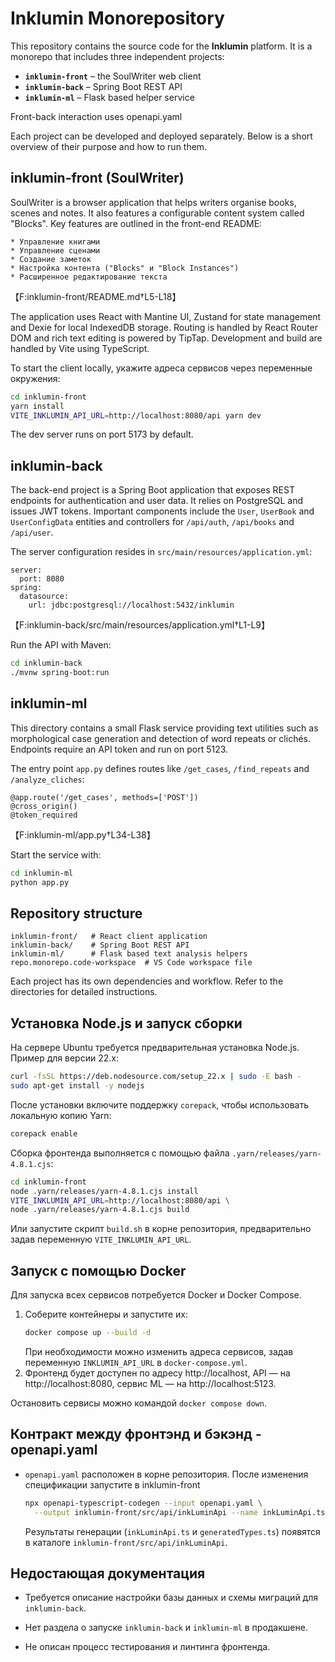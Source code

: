 # Inklumin Monorepository

This repository contains the source code for the **Inklumin** platform. It is a monorepo that includes three independent projects:

- **`inklumin-front`** – the SoulWriter web client
- **`inklumin-back`** – Spring Boot REST API
- **`inklumin-ml`** – Flask based helper service

Front-back interaction uses openapi.yaml

Each project can be developed and deployed separately. Below is a short overview of their purpose and how to run them.

## inklumin-front (SoulWriter)
SoulWriter is a browser application that helps writers organise books, scenes and notes. It also features a configurable content system called "Blocks". Key features are outlined in the front-end README:

```
* Управление книгами
* Управление сценами
* Создание заметок
* Настройка контента ("Blocks" и "Block Instances")
* Расширенное редактирование текста
```
【F:inklumin-front/README.md†L5-L18】

The application uses React with Mantine UI, Zustand for state management and Dexie for local IndexedDB storage. Routing is handled by React Router DOM and rich text editing is powered by TipTap. Development and build are handled by Vite using TypeScript.

To start the client locally, укажите адреса сервисов через переменные окружения:

```bash
cd inklumin-front
yarn install
VITE_INKLUMIN_API_URL=http://localhost:8080/api yarn dev
```

The dev server runs on port 5173 by default.

## inklumin-back
The back-end project is a Spring Boot application that exposes REST endpoints for authentication and user data. It relies on PostgreSQL and issues JWT tokens. Important components include the `User`, `UserBook` and `UserConfigData` entities and controllers for `/api/auth`, `/api/books` and `/api/user`.

The server configuration resides in `src/main/resources/application.yml`:

```
server:
  port: 8080
spring:
  datasource:
    url: jdbc:postgresql://localhost:5432/inklumin
```
【F:inklumin-back/src/main/resources/application.yml†L1-L9】

Run the API with Maven:

```bash
cd inklumin-back
./mvnw spring-boot:run
```

## inklumin-ml
This directory contains a small Flask service providing text utilities such as morphological case generation and detection of word repeats or clichés. Endpoints require an API token and run on port 5123.

The entry point `app.py` defines routes like `/get_cases`, `/find_repeats` and `/analyze_cliches`:

```
@app.route('/get_cases', methods=['POST'])
@cross_origin()
@token_required
```
【F:inklumin-ml/app.py†L34-L38】

Start the service with:

```bash
cd inklumin-ml
python app.py
```

## Repository structure
```
inklumin-front/   # React client application
inklumin-back/    # Spring Boot REST API
inklumin-ml/      # Flask based text analysis helpers
repo.monorepo.code-workspace  # VS Code workspace file
```

Each project has its own dependencies and workflow. Refer to the directories for detailed instructions.

## Установка Node.js и запуск сборки

На сервере Ubuntu требуется предварительная установка Node.js. Пример для версии 22.x:

```bash
curl -fsSL https://deb.nodesource.com/setup_22.x | sudo -E bash -
sudo apt-get install -y nodejs
```

После установки включите поддержку `corepack`, чтобы использовать локальную копию Yarn:

```bash
corepack enable
```

Сборка фронтенда выполняется с помощью файла `.yarn/releases/yarn-4.8.1.cjs`:

```bash
cd inklumin-front
node .yarn/releases/yarn-4.8.1.cjs install
VITE_INKLUMIN_API_URL=http://localhost:8080/api \
node .yarn/releases/yarn-4.8.1.cjs build
```

Или запустите скрипт `build.sh` в корне репозитория, предварительно задав переменную
`VITE_INKLUMIN_API_URL`.

## Запуск с помощью Docker

Для запуска всех сервисов потребуется Docker и Docker Compose.

1. Соберите контейнеры и запустите их:
   ```bash
   docker compose up --build -d
   ```
   При необходимости можно изменить адреса сервисов,
  задав переменную `INKLUMIN_API_URL` в `docker-compose.yml`.
2. Фронтенд будет доступен по адресу http://localhost,
   API — на http://localhost:8080,
   сервис ML — на http://localhost:5123.

Остановить сервисы можно командой `docker compose down`.

## Контракт между фронтэнд и бэкэнд - openapi.yaml
- `openapi.yaml` расположен в корне репозитория. После изменения спецификации запустите в inklumin-front
  ```bash
  npx openapi-typescript-codegen --input openapi.yaml \
    --output inklumin-front/src/api/inkLuminApi --name inkLuminApi.ts
  ```
  Результаты генерации (`inkLuminApi.ts` и `generatedTypes.ts`) появятся в каталоге
  `inklumin-front/src/api/inkLuminApi`.

## Недостающая документация

- Требуется описание настройки базы данных и схемы миграций для `inklumin-back`.
- Нет раздела о запуске `inklumin-back` и `inklumin-ml` в продакшене.

- Не описан процесс тестирования и линтинга фронтенда.
